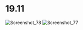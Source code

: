 # 19.11
![Screenshot_78](https://user-images.githubusercontent.com/43266045/142451017-7a36c664-9fd1-470a-8e00-157528e7cdfd.png)
![Screenshot_77](https://user-images.githubusercontent.com/43266045/142451032-2a132b29-9257-422d-af1b-c518e1787d2b.png)
